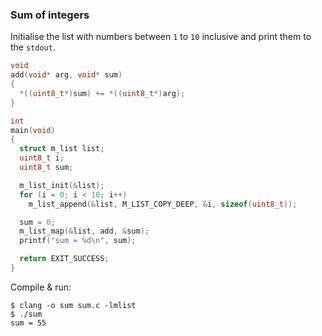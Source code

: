 ### Sum of integers
Initialise the list with numbers between `1` to `10` inclusive and print them to
the `stdout`.
```C
void
add(void* arg, void* sum)
{
  *((uint8_t*)sum) += *((uint8_t*)arg);
}

int
main(void)
{
  struct m_list list;
  uint8_t i;
  uint8_t sum;

  m_list_init(&list);
  for (i = 0; i < 10; i++)
    m_list_append(&list, M_LIST_COPY_DEEP, &i, sizeof(uint8_t));

  sum = 0;
  m_list_map(&list, add, &sum);
  printf("sum = %d\n", sum);

  return EXIT_SUCCESS;
}
```

Compile & run:

```
$ clang -o sum sum.c -lmlist
$ ./sum
sum = 55
```
